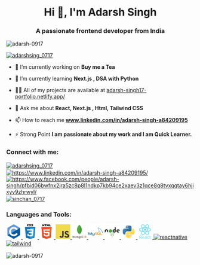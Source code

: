 <h1 align="center">Hi 👋, I'm Adarsh Singh</h1>
<h3 align="center">A passionate frontend developer from India</h3>

<p align="left"> <img src="https://komarev.com/ghpvc/?username=adarsh-0917&label=Profile%20views&color=0e75b6&style=flat" alt="adarsh-0917" /> </p>

<p align="left"> <a href="https://twitter.com/adarshsing_0717" target="blank"><img src="https://img.shields.io/twitter/follow/adarshsing_0717?logo=twitter&style=for-the-badge" alt="adarshsing_0717" /></a> </p>

- 🔭 I’m currently working on **Buy me a Tea**

- 🌱 I’m currently learning **Next.js , DSA with Python**

- 👨‍💻 All of my projects are available at [adarsh-singh17-portfolio.netlify.app/](adarsh-singh17-portfolio.netlify.app/)

- 💬 Ask me about **React, Next.js , Html, Tailwind CSS**

- 📫 How to reach me **www.linkedin.com/in/adarsh-singh-a84209195**

- ⚡ Strong Point **I am passionate about my work and I am Quick Learner.**

<h3 align="left">Connect with me:</h3>
<p align="left">
<a href="https://twitter.com/adarshsing_0717" target="blank"><img align="center" src="https://raw.githubusercontent.com/rahuldkjain/github-profile-readme-generator/master/src/images/icons/Social/twitter.svg" alt="adarshsing_0717" height="30" width="40" /></a>
<a href="https://linkedin.com/in/https://www.linkedin.com/in/adarsh-singh-a84209195/" target="blank"><img align="center" src="https://raw.githubusercontent.com/rahuldkjain/github-profile-readme-generator/master/src/images/icons/Social/linked-in-alt.svg" alt="https://www.linkedin.com/in/adarsh-singh-a84209195/" height="30" width="40" /></a>
<a href="https://fb.com/https://www.facebook.com/people/adarsh-singh/pfbid06bwfnx2jra5zc8p8l1ndkp7kb94ce2xaev3z1qce8q8tvxqqtay6hjixyv9zhrwyl/" target="blank"><img align="center" src="https://raw.githubusercontent.com/rahuldkjain/github-profile-readme-generator/master/src/images/icons/Social/facebook.svg" alt="https://www.facebook.com/people/adarsh-singh/pfbid06bwfnx2jra5zc8p8l1ndkp7kb94ce2xaev3z1qce8q8tvxqqtay6hjixyv9zhrwyl/" height="30" width="40" /></a>
<a href="https://instagram.com/sinchan_0717" target="blank"><img align="center" src="https://raw.githubusercontent.com/rahuldkjain/github-profile-readme-generator/master/src/images/icons/Social/instagram.svg" alt="sinchan_0717" height="30" width="40" /></a>
</p>

<h3 align="left">Languages and Tools:</h3>
<p align="left"> <a href="https://www.cprogramming.com/" target="_blank" rel="noreferrer"> <img src="https://raw.githubusercontent.com/devicons/devicon/master/icons/c/c-original.svg" alt="c" width="40" height="40"/> </a> <a href="https://www.w3schools.com/css/" target="_blank" rel="noreferrer"> <img src="https://raw.githubusercontent.com/devicons/devicon/master/icons/css3/css3-original-wordmark.svg" alt="css3" width="40" height="40"/> </a> <a href="https://www.w3.org/html/" target="_blank" rel="noreferrer"> <img src="https://raw.githubusercontent.com/devicons/devicon/master/icons/html5/html5-original-wordmark.svg" alt="html5" width="40" height="40"/> </a> <a href="https://developer.mozilla.org/en-US/docs/Web/JavaScript" target="_blank" rel="noreferrer"> <img src="https://raw.githubusercontent.com/devicons/devicon/master/icons/javascript/javascript-original.svg" alt="javascript" width="40" height="40"/> </a> <a href="https://www.mongodb.com/" target="_blank" rel="noreferrer"> <img src="https://raw.githubusercontent.com/devicons/devicon/master/icons/mongodb/mongodb-original-wordmark.svg" alt="mongodb" width="40" height="40"/> </a> <a href="https://www.mysql.com/" target="_blank" rel="noreferrer"> <img src="https://raw.githubusercontent.com/devicons/devicon/master/icons/mysql/mysql-original-wordmark.svg" alt="mysql" width="40" height="40"/> </a> <a href="https://nodejs.org" target="_blank" rel="noreferrer"> <img src="https://raw.githubusercontent.com/devicons/devicon/master/icons/nodejs/nodejs-original-wordmark.svg" alt="nodejs" width="40" height="40"/> </a> <a href="https://www.python.org" target="_blank" rel="noreferrer"> <img src="https://raw.githubusercontent.com/devicons/devicon/master/icons/python/python-original.svg" alt="python" width="40" height="40"/> </a> <a href="https://reactjs.org/" target="_blank" rel="noreferrer"> <img src="https://raw.githubusercontent.com/devicons/devicon/master/icons/react/react-original-wordmark.svg" alt="react" width="40" height="40"/> </a> <a href="https://reactnative.dev/" target="_blank" rel="noreferrer"> <img src="https://reactnative.dev/img/header_logo.svg" alt="reactnative" width="40" height="40"/> </a> <a href="https://tailwindcss.com/" target="_blank" rel="noreferrer"> <img src="https://www.vectorlogo.zone/logos/tailwindcss/tailwindcss-icon.svg" alt="tailwind" width="40" height="40"/> </a> </p>

<p><img align="center" src="https://github-readme-stats.vercel.app/api/top-langs?username=adarsh-0917&show_icons=true&locale=en&layout=compact" alt="adarsh-0917" /></p>
